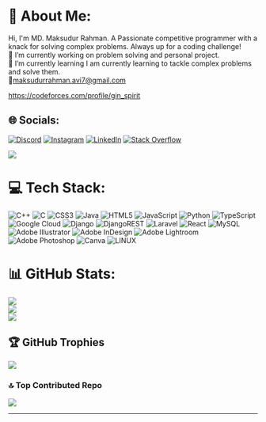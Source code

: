 # 💫 About Me:
Hi, I'm MD. Maksudur Rahman. A Passionate competitive programmer with a knack for solving complex problems. Always up for a coding challenge!<br>🔭 I’m currently working on problem solving and personal project.<br>🌱 I’m currently learning I am currently learning to tackle complex problems and solve them.<br>📧maksudurrahman.avi7@gmail.com

https://codeforces.com/profile/gin_spirit

## 🌐 Socials:
[![Discord](https://img.shields.io/badge/Discord-%237289DA.svg?logo=discord&logoColor=white)](https://discord.gg/gin_spirit) [![Instagram](https://img.shields.io/badge/Instagram-%23E4405F.svg?logo=Instagram&logoColor=white)](https://instagram.com/upolymorphous) [![LinkedIn](https://img.shields.io/badge/LinkedIn-%230077B5.svg?logo=linkedin&logoColor=white)](https://linkedin.com/in/md-maksudur-rahman-1a47a5260) [![Stack Overflow](https://img.shields.io/badge/-Stackoverflow-FE7A16?logo=stack-overflow&logoColor=white)](https://stackoverflow.com/users/gin_spirit) 

[![](https://visitcount.itsvg.in/api?id=ginSpirit&icon=2&color=6)](https://visitcount.itsvg.in)
# 💻 Tech Stack:
![C++](https://img.shields.io/badge/c++-%2300599C.svg?style=flat&logo=c%2B%2B&logoColor=white) ![C](https://img.shields.io/badge/c-%2300599C.svg?style=flat&logo=c&logoColor=white) ![CSS3](https://img.shields.io/badge/css3-%231572B6.svg?style=flat&logo=css3&logoColor=white) ![Java](https://img.shields.io/badge/java-%23ED8B00.svg?style=flat&logo=java&logoColor=white) ![HTML5](https://img.shields.io/badge/html5-%23E34F26.svg?style=flat&logo=html5&logoColor=white) ![JavaScript](https://img.shields.io/badge/javascript-%23323330.svg?style=flat&logo=javascript&logoColor=%23F7DF1E) ![Python](https://img.shields.io/badge/python-3670A0?style=flat&logo=python&logoColor=ffdd54) ![TypeScript](https://img.shields.io/badge/typescript-%23007ACC.svg?style=flat&logo=typescript&logoColor=white) ![Google Cloud](https://img.shields.io/badge/Google%20Cloud-%234285F4.svg?style=flat&logo=google-cloud&logoColor=white) ![Django](https://img.shields.io/badge/django-%23092E20.svg?style=flat&logo=django&logoColor=white) ![DjangoREST](https://img.shields.io/badge/DJANGO-REST-ff1709?style=flat&logo=django&logoColor=white&color=ff1709&labelColor=gray) ![Laravel](https://img.shields.io/badge/laravel-%23FF2D20.svg?style=flat&logo=laravel&logoColor=white) ![React](https://img.shields.io/badge/react-%2320232a.svg?style=flat&logo=react&logoColor=%2361DAFB) ![MySQL](https://img.shields.io/badge/mysql-%2300f.svg?style=flat&logo=mysql&logoColor=white) ![Adobe Illustrator](https://img.shields.io/badge/adobeillustrator-%23FF9A00.svg?style=flat&logo=adobeillustrator&logoColor=white) ![Adobe InDesign](https://img.shields.io/badge/Adobe%20InDesign-49021F?style=flat&logo=adobeindesign&logoColor=white) ![Adobe Lightroom](https://img.shields.io/badge/Adobe%20Lightroom-31A8FF.svg?style=flat&logo=Adobe%20Lightroom&logoColor=white) ![Adobe Photoshop](https://img.shields.io/badge/adobephotoshop-%2331A8FF.svg?style=flat&logo=adobephotoshop&logoColor=white) ![Canva](https://img.shields.io/badge/Canva-%2300C4CC.svg?style=flat&logo=Canva&logoColor=white) ![LINUX](https://img.shields.io/badge/Linux-FCC624?style=flat&logo=linux&logoColor=black)
# 📊 GitHub Stats:
![](https://github-readme-stats.vercel.app/api?username=ginSpirit&theme=gruvbox&hide_border=false&include_all_commits=true&count_private=false)<br/>
![](https://github-readme-streak-stats.herokuapp.com/?user=ginSpirit&theme=gruvbox&hide_border=false)<br/>
![](https://github-readme-stats.vercel.app/api/top-langs/?username=ginSpirit&theme=gruvbox&hide_border=false&include_all_commits=true&count_private=false&layout=compact)

## 🏆 GitHub Trophies
![](https://github-profile-trophy.vercel.app/?username=ginSpirit&theme=matrix&no-frame=false&no-bg=false&margin-w=4)

### 🔝 Top Contributed Repo
![](https://github-contributor-stats.vercel.app/api?username=ginSpirit&limit=5&theme=onedark&combine_all_yearly_contributions=true)

---
